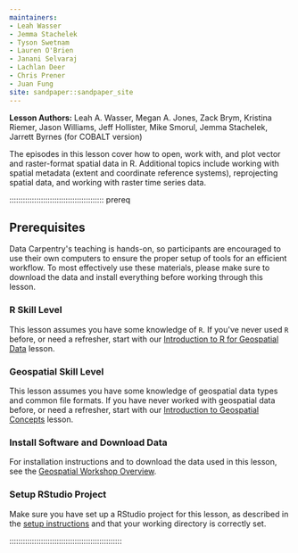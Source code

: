 ```yaml
---
maintainers:
- Leah Wasser
- Jemma Stachelek
- Tyson Swetnam
- Lauren O'Brien
- Janani Selvaraj
- Lachlan Deer
- Chris Prener
- Juan Fung
site: sandpaper::sandpaper_site
---
```


**Lesson Authors:** Leah A. Wasser, Megan A. Jones, Zack Brym, Kristina Riemer, Jason Williams, Jeff Hollister,  Mike Smorul, Jemma Stachelek, Jarrett Byrnes (for COBALT version)

The episodes in this lesson cover how to open, work with, and plot
vector and raster-format spatial data in R. Additional topics include
working with spatial metadata (extent and coordinate reference systems),
reprojecting spatial data, and working with raster time series data.

::::::::::::::::::::::::::::::::::::::::::  prereq

## Prerequisites

Data Carpentry's teaching is hands-on, so participants are encouraged
to use their own computers to ensure the proper setup of tools for an
efficient workflow. To most effectively use these materials, please
make sure to download the data and install everything before
working through this lesson.

### R Skill Level

This lesson assumes you have some knowledge of `R`. If you've never
used `R` before, or need a refresher, start with our
[Introduction to R for Geospatial Data](https://cobalt-casco.github.io/r-intro-geospatial/)
lesson.

### Geospatial Skill Level

This lesson assumes you have some knowledge of geospatial data types
and common file formats. If you have never worked with geospatial
data before, or need a refresher, start with our
[Introduction to Geospatial Concepts](https://cobalt-casco.github.io/organization-geospatial/)
lesson.

### Install Software and Download Data

For installation instructions and to download the data used in this
lesson, see the
[Geospatial Workshop Overview](https://cobalt-casco.github.io/geospatial-workshop/#setup).

### Setup RStudio Project

Make sure you have set up a RStudio project for this lesson, as
described in the
[setup instructions](https://cobalt-casco.github.io/geospatial-workshop/#setup)
and that your working directory is correctly set.


::::::::::::::::::::::::::::::::::::::::::::::::::


